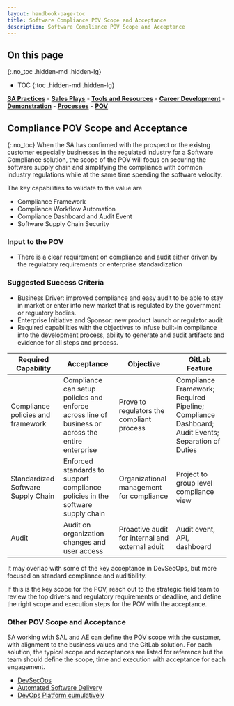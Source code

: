```yaml
---
layout: handbook-page-toc
title: Software Compliance POV Scope and Acceptance
description: Software Compliance POV Scope and Acceptance
---
```

## On this page
{:.no_toc .hidden-md .hidden-lg}

- TOC
{:toc .hidden-md .hidden-lg}

[**SA Practices**](/handbook/customer-success/solutions-architects/sa-practices/) - [**Sales Plays**](/handbook/customer-success/solutions-architects/sales-plays/) - [**Tools and Resources**](/handbook/customer-success/solutions-architects/tools-and-resources/) - [**Career Development**](/handbook/customer-success/solutions-architects/career-development/) - [**Demonstration**](/handbook/customer-success/solutions-architects/demonstrations/) - [**Processes**](/handbook/customer-success/solutions-architects/processes/)  - [**POV**](/handbook/customer-success/solutions-architects/tools-and-resources/pov/)

## Compliance POV Scope and Acceptance
{:.no_toc}
When the SA has confirmed with the prospect or the existng customer especially businesses in the regulated industry for a Software Compliance solution, the scope of the POV will focus on securing the software supply chain and simplifying the compliance with common industry regulations while at the same time speeding the software velocity.

The key capabilities to validate to the value are
- Compliance Framework
- Compliance Workflow Automation
- Compliance Dashboard and Audit Event
- Software Supply Chain Security

### Input to the POV

- There is a clear requirement on compliance and audit either driven by the regulatory requirements or enterprise standardization

### Suggested Success Criteria
- Business Driver: improved compliance and easy audit to be able to stay in market or enter into new market that is regulated by the government or reguatory bodies.
- Enterprise Initiative and Sponsor: new product launch or regulator audit
- Required capabilities with the objectives to infuse built-in compliance into the development process, ability to generate and audit artifacts and evidence for all steps and process. 

| Required Capability | Acceptance | Objective | GitLab Feature |
| ---      | ---      | ---      |---      |
| Compliance policies and framework | Compliance can setup policies and enforce across line of business or across the entire enterprise | Prove to regulators the compliant process | Compliance Framework; Required Pipeline; Compliance Dashboard; Audit Events; Separation of Duties |
| Standardized Software Supply Chain | Enforced standards to support compliance policies in the software supply chain | Organizational management for compliance | Project to group level compliance view | 
| Audit | Audit on organization changes and user access | Proactive audit for internal and external aduit | Audit event, API, dashboard | 

It may overlap with some of the key acceptance in DevSecOps, but more focused on standard compliance and auditibility. 

If this is the key scope for the POV, reach out to the strategic field team to review the top drivers and regulatory requirements or deadline, and define the right scope and execution steps for the POV with the acceptance.

### Other POV Scope and Acceptance

SA working with SAL and AE can define the POV scope with the customer, with alignment to the business values and the GitLab solution. For each solution, the typical scope and acceptances are listed for reference but the team should define the scope, time and execution with acceptance for each engagement.

- [DevSecOps](/handbook/customer-success/solutions-architects/tools-and-resources/pov/devsecops/)
- [Automated Software Delivery](/handbook/customer-success/solutions-architects/tools-and-resources/pov/automation/)
- [DevOps Platform cumulatively](/handbook/customer-success/solutions-architects/tools-and-resources/pov/platform/)






